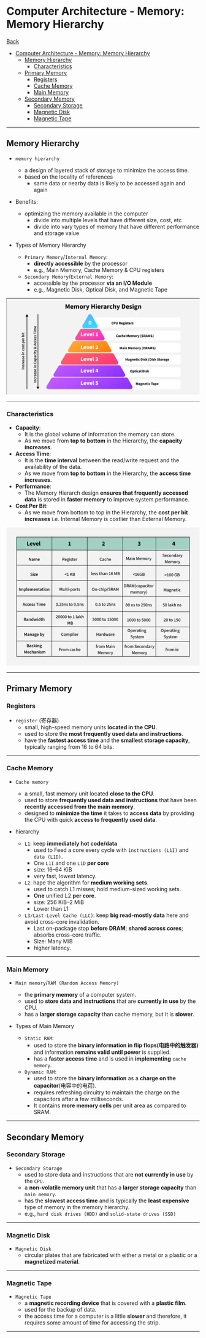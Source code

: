 # Computer Architecture - Memory: Memory Hierarchy

[Back](../../index.md)

- [Computer Architecture - Memory: Memory Hierarchy](#computer-architecture---memory-memory-hierarchy)
  - [Memory Hierarchy](#memory-hierarchy)
    - [Characteristics](#characteristics)
  - [Primary Memory](#primary-memory)
    - [Registers](#registers)
    - [Cache Memory](#cache-memory)
    - [Main Memory](#main-memory)
  - [Secondary Memory](#secondary-memory)
    - [Secondary Storage](#secondary-storage)
    - [Magnetic Disk](#magnetic-disk)
    - [Magnetic Tape](#magnetic-tape)

---

## Memory Hierarchy

- `memory hierarchy`

  - a design of layered stack of storage to minimize the access time.
  - based on the locality of references
    - same data or nearby data is likely to be accessed again and again

- Benefits:

  - optimizing the memory available in the computer
    - divide into multiple levels that have different size, cost, etc
    - divide into vary types of memory that have different performance and storage value

- Types of Memory Hierarchy
  - `Primary Memory`/`Internal Memory`:
    - **directly accessible** by the processor
    - e.g., Main Memory, Cache Memory & CPU registers
  - `Secondary Memory`/`External Memory`:
    - accessible by the processor **via an I/O Module**
    - e.g., Magnetic Disk, Optical Disk, and Magnetic Tape

![pic](./pic/memory_architecture.png)

---

### Characteristics

- **Capacity**:
  - It is the global volume of information the memory can store.
  - As we move from **top to bottom** in the Hierarchy, the **capacity increases**.
- **Access Time**:
  - It is the **time interval** between the read/write request and the availability of the data.
  - As we move from **top to bottom** in the Hierarchy, the **access time increases**.
- **Performance**:
  - The Memory Hierarch design **ensures that frequently accessed data** is stored in **faster memory** to improve system performance.
- **Cost Per Bit**:
  - As we move from bottom to top in the Hierarchy, the **cost per bit increases** i.e. Internal Memory is costlier than External Memory.

![pic](./pic/memory_table.webp)

---

## Primary Memory

### Registers

- `register` (寄存器)
  - small, high-speed memory units **located in the CPU**.
  - used to store the **most frequently used data and instructions**.
  - have the **fastest access time** and the **smallest storage capacity**, typically ranging from 16 to 64 bits.

---

### Cache Memory

- `Cache memory`

  - a small, fast memory unit located **close to the CPU**.
  - used to store **frequently used data and instructions** that have been **recently accessed from the main memory**.
  - designed to **minimize the time** it takes to **access data** by providing the CPU with quick **access to frequently used data**.

- hierarchy
  - `L1`: keep **immediately hot code/data**
    - used to Feed a core every cycle with `instructions (L1I)` and `data (L1D)`.
    - One `L1I` and one `L1D` **per core**
    - size: 16–64 KiB
    - very fast, lowest latency.
  - `L2`: hape the algorithm for **medium working sets**.
    - used to catch L1 misses; hold medium-sized working sets.
    - **One** unified L2 **per core**.
    - size: 256 KiB–2 MiB
    - Lower than L1
  - `L3/Last-Level Cache (LLC)`: keep **big read-mostly data** here and avoid cross-core invalidation.
    - Last on-package stop **before DRAM**; **shared across cores**; absorbs cross-core traffic.
    - Size: Many MiB
    - higher latency.

---

### Main Memory

- `Main memory`/`RAM (Random Access Memory)`

  - the **primary memory** of a computer system.
  - used to **store data and instructions** that are **currently in use** by the CPU.
  - has a **larger storage capacity** than cache memory, but it is **slower**.

- Types of Main Memory
  - `Static RAM`:
    - used to store the **binary information in flip flops(电路中的触发器)** and information **remains valid until power** is supplied.
    - has a **faster access time** and is used in **implementing** `cache memory`.
  - `Dynamic RAM`:
    - used to store the **binary information** as a **charge on the capacitor**(电容中的电荷).
    - requires refreshing circuitry to maintain the charge on the capacitors after a few milliseconds.
    - It contains **more memory cells** per unit area as compared to SRAM.

---

## Secondary Memory

### Secondary Storage

- `Secondary Storage`
  - used to store data and instructions that are **not currently in use** by the `CPU`.
  - a **non-volatile memory unit** that has a **larger storage capacity** than `main memory`.
  - has the **slowest access time** and is typically the **least expensive** type of memory in the memory hierarchy.
  - e.g., `hard disk drives (HDD)` and `solid-state drives (SSD)`

---

### Magnetic Disk

- `Magnetic Disk`
  - circular plates that are fabricated with either a metal or a plastic or a **magnetized material**.

---

### Magnetic Tape

- `Magnetic Tape`
  - a **magnetic recording device** that is covered with a **plastic film**.
  - used for the backup of data.
  - the access time for a computer is a little **slower** and therefore, it requires some amount of time for accessing the strip.

---

